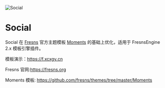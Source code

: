 ![Social](https://gitee.com/twelve_4_0/discuzq/raw/master/screely-1688385120140.png)

# Social
Social  在 [Fresns](https://fresns.org) 官方主题模板 [Moments](https://github.com/fresns/themes/tree/master/Moments) 的基础上优化，适用于 FresnsEngine 2.x 模板引擎插件。



模板演示：https://f.xcxgy.cn

Fresns 官网:https://fresns.org

Moments 模板: https://github.com/fresns/themes/tree/master/Moments
